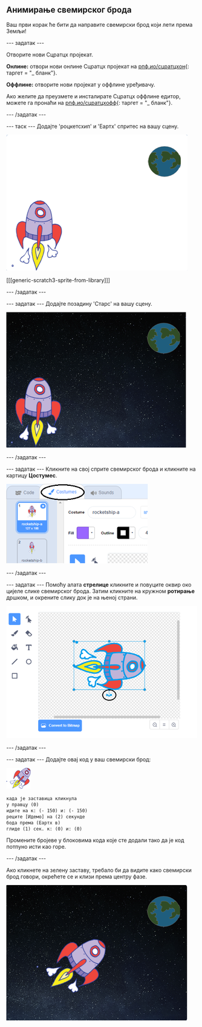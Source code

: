 ## Анимирање свемирског брода

Ваш први корак ће бити да направите свемирски брод који лети према Земљи!

\--- задатак \---

Отворите нови Сцратцх пројекат.

**Онлине:** отвори нови онлине Сцратцх пројекат на [рпф.ио/сцратцхон](http://rpf.io/scratchon){: таргет = "_ бланк"}.

**Оффлине:** отворите нови пројекат у оффлине уређивачу.

Ако желите да преузмете и инсталирате Сцратцх оффлине едитор, можете га пронаћи на [рпф.ио/сцратцхофф](http://rpf.io/scratchoff){: таргет = "_ бланк"}.

\--- /задатак \---

\--- таск \--- Додајте 'роцкетсхип' и 'Еартх' спритес на вашу сцену.

![Свемирски брод и земаљски духови](images/space-sprites.png)

[[[generic-scratch3-sprite-from-library]]]

\--- /задатак \---

\--- задатак \--- Додајте позадину 'Старс' на вашу сцену.

![Просторна позадина](images/space-backdrop.png)

\--- /задатак \---

\--- задатак \--- Кликните на свој сприте свемирског брода и кликните на картицу **Цостумес**.

![Сприте цостуме](images/space-costume.png)

\--- /задатак \---

\--- задатак \--- Помоћу алата **стрелице** кликните и повуците оквир око цијеле слике свемирског брода. Затим кликните на кружном **ротирање** дршком, и окрените слику док је на њеној страни.

![Ротирајући костим](images/space-rotate.png)

\--- /задатак \---

\--- задатак \--- Додајте овај код у ваш свемирски брод:

![Спацесхип сприте](images/sprite-spaceship.png)

```blocks3
када је заставица кликнула
у правцу (0)
идите на к: (- 150) и: (- 150)
реците [Идемо] на (2) секунде
бода према (Еартх в)
глиде (1) сек. к: (0) и: (0)
```

Промените бројеве у блоковима кода које сте додали тако да је код потпуно исти као горе.

\--- /задатак \---

Ако кликнете на зелену заставу, требало би да видите како свемирски брод говори, окрећете се и клизи према центру фазе.

![Тестирање анимације свемирског брода](images/space-animate-stage.png)